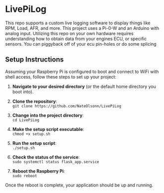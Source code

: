 # LivePiLog
This repo supports a custom live logging software to display things like RPM, Load, AFR, and more. This project uses a Pi-0-W and an Arduino with analog input. Utilizing this repo on your own hardware requires understanding how to obtain data from your engines ECU, or specific sensors. You can piggyback off of your ecu pin-holes or do some splicing

## Setup Instructions

Assuming your Raspberry Pi is configured to boot and connect to WiFi with shell access, follow these steps to set up your project:

1. **Navigate to your desired directory** (or the default home directory you boot into).

2. **Clone the repository**:  
   `git clone https://github.com/NateOlsonn/LivePiLog`

3. **Change into the project directory**:  
   `cd LivePiLog`

4. **Make the setup script executable**:  
   `chmod +x setup.sh`

5. **Run the setup script**:  
   `./setup.sh`

6. **Check the status of the service**:  
   `sudo systemctl status flask_app.service`

7. **Reboot the Raspberry Pi**:  
   `sudo reboot`

Once the reboot is complete, your application should be up and running.

